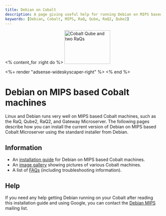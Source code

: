 ```yaml
---
title: Debian on Cobalt
description: A page giving useful help for running Debian on MIPS based Cobalt machines
keywords: [Debian, Cobalt, MIPS, RaQ, Qube, RaQ2, Qube2]
---
```


<% content_for :right do %>
<img src = "images/r_cobalt_front.jpg" class="border" alt="Cobalt Qube and two RaQs" width="148" height="109" />

<%= render "adsense-wideskyscaper-right" %>
<% end %>

<h1>Debian on MIPS based Cobalt machines</h1>

Linux and Debian runs very well on MIPS based Cobalt machines, such as the
RaQ, Qube2, RaQ2, and Gateway Microserver.  The following pages describe
how you can install the current version of Debian on MIPS based Cobalt
Microserver using the standard installer from Debian.

<h2>Information</h2>

<ul>

<li>An <a href = "install/">installation guide</a> for Debian on MIPS based
Cobalt machines.</li>

<li>An <a href = "gallery/">image gallery</a> showing pictures of various
Cobalt machines.</li>

<li>A list of <a href = "faq/">FAQs</a> (including troubleshooting
information).</li>

</ul>

<h2>Help</h2>

If you need any help getting Debian running on your Cobalt after reading
this installation guide and using Google, you can contact the <a href =
"http://lists.debian.org/debian-mips/">Debian MIPS</a> mailing list.

